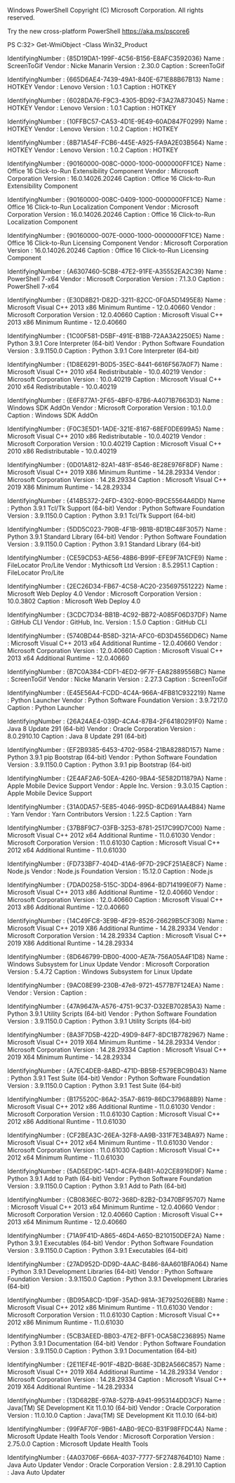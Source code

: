 Windows PowerShell Copyright (C) Microsoft Corporation. All rights
reserved.

Try the new cross-platform PowerShell https://aka.ms/pscore6

PS C:32\> Get-WmiObject -Class Win32_Product

IdentifyingNumber : {85D19DA1-199F-4C56-B156-E8AFC3592036} Name :
ScreenToGif Vendor : Nicke Manarin Version : 2.30.0 Caption :
ScreenToGif

IdentifyingNumber : {665D6AE4-7439-49A1-840E-671E88B67B13} Name : HOTKEY
Vendor : Lenovo Version : 1.0.1 Caption : HOTKEY

IdentifyingNumber : {6028DA76-F9C3-4305-BD92-F3A27A873045} Name : HOTKEY
Vendor : Lenovo Version : 1.0.1 Caption : HOTKEY

IdentifyingNumber : {10FFBC57-CA53-4D1E-9E49-60AD847F0299} Name : HOTKEY
Vendor : Lenovo Version : 1.0.2 Caption : HOTKEY

IdentifyingNumber : {8B71A54F-FCB6-445E-A925-FA9A2E03B564} Name : HOTKEY
Vendor : Lenovo Version : 1.0.2 Caption : HOTKEY

IdentifyingNumber : {90160000-008C-0000-1000-0000000FF1CE} Name : Office
16 Click-to-Run Extensibility Component Vendor : Microsoft Corporation
Version : 16.0.14026.20246 Caption : Office 16 Click-to-Run
Extensibility Component

IdentifyingNumber : {90160000-008C-0409-1000-0000000FF1CE} Name : Office
16 Click-to-Run Localization Component Vendor : Microsoft Corporation
Version : 16.0.14026.20246 Caption : Office 16 Click-to-Run Localization
Component

IdentifyingNumber : {90160000-007E-0000-1000-0000000FF1CE} Name : Office
16 Click-to-Run Licensing Component Vendor : Microsoft Corporation
Version : 16.0.14026.20246 Caption : Office 16 Click-to-Run Licensing
Component

IdentifyingNumber : {A6307460-5CB8-47E2-91FE-A35552EA2C39} Name :
PowerShell 7-x64 Vendor : Microsoft Corporation Version : 7.1.3.0
Caption : PowerShell 7-x64

IdentifyingNumber : {E30D8B21-D82D-3211-82CC-0F0A5D1495E8} Name :
Microsoft Visual C++ 2013 x86 Minimum Runtime - 12.0.40660 Vendor :
Microsoft Corporation Version : 12.0.40660 Caption : Microsoft Visual
C++ 2013 x86 Minimum Runtime - 12.0.40660

IdentifyingNumber : {1C00F581-D5BF-491E-B1BB-72AA3A2250E5} Name : Python
3.9.1 Core Interpreter (64-bit) Vendor : Python Software Foundation
Version : 3.9.1150.0 Caption : Python 3.9.1 Core Interpreter (64-bit)

IdentifyingNumber : {1D8E6291-B0D5-35EC-8441-6616F567A0F7} Name :
Microsoft Visual C++ 2010 x64 Redistributable - 10.0.40219 Vendor :
Microsoft Corporation Version : 10.0.40219 Caption : Microsoft Visual
C++ 2010 x64 Redistributable - 10.0.40219

IdentifyingNumber : {E6F877A1-2F65-4BF0-87B6-A4071B7663D3} Name :
Windows SDK AddOn Vendor : Microsoft Corporation Version : 10.1.0.0
Caption : Windows SDK AddOn

IdentifyingNumber : {F0C3E5D1-1ADE-321E-8167-68EF0DE699A5} Name :
Microsoft Visual C++ 2010 x86 Redistributable - 10.0.40219 Vendor :
Microsoft Corporation Version : 10.0.40219 Caption : Microsoft Visual
C++ 2010 x86 Redistributable - 10.0.40219

IdentifyingNumber : {0D01A812-82A1-481F-8546-8E28E976F8DF} Name :
Microsoft Visual C++ 2019 X86 Minimum Runtime - 14.28.29334 Vendor :
Microsoft Corporation Version : 14.28.29334 Caption : Microsoft Visual
C++ 2019 X86 Minimum Runtime - 14.28.29334

IdentifyingNumber : {414B5372-24FD-4302-8090-B9CE5564A6DD} Name : Python
3.9.1 Tcl/Tk Support (64-bit) Vendor : Python Software Foundation
Version : 3.9.1150.0 Caption : Python 3.9.1 Tcl/Tk Support (64-bit)

IdentifyingNumber : {5DD5C023-790B-4F1B-9B1B-8D1BC48F3057} Name : Python
3.9.1 Standard Library (64-bit) Vendor : Python Software Foundation
Version : 3.9.1150.0 Caption : Python 3.9.1 Standard Library (64-bit)

IdentifyingNumber : {CE59CD53-AE56-48B6-B99F-EFE9F7A1CFE9} Name :
FileLocator Pro/Lite Vendor : Mythicsoft Ltd Version : 8.5.2951.1
Caption : FileLocator Pro/Lite

IdentifyingNumber : {2EC26D34-FB67-4C58-AC20-235697551222} Name :
Microsoft Web Deploy 4.0 Vendor : Microsoft Corporation Version :
10.0.3802 Caption : Microsoft Web Deploy 4.0

IdentifyingNumber : {3CDC7D34-BB1B-4C92-BB72-A085F06D37DF} Name : GitHub
CLI Vendor : GitHub, Inc. Version : 1.5.0 Caption : GitHub CLI

IdentifyingNumber : {5740BD44-B58D-321A-AFC0-6D3D4556DD6C} Name :
Microsoft Visual C++ 2013 x64 Additional Runtime - 12.0.40660 Vendor :
Microsoft Corporation Version : 12.0.40660 Caption : Microsoft Visual
C++ 2013 x64 Additional Runtime - 12.0.40660

IdentifyingNumber : {B7C0A384-CDF1-4ED2-9F7F-EA82889556BC} Name :
ScreenToGif Vendor : Nicke Manarin Version : 2.27.3 Caption :
ScreenToGif

IdentifyingNumber : {E45E56A4-FCDD-4C4A-966A-4FB81C932219} Name : Python
Launcher Vendor : Python Software Foundation Version : 3.9.7217.0
Caption : Python Launcher

IdentifyingNumber : {26A24AE4-039D-4CA4-87B4-2F64180291F0} Name : Java 8
Update 291 (64-bit) Vendor : Oracle Corporation Version : 8.0.2910.10
Caption : Java 8 Update 291 (64-bit)

IdentifyingNumber : {EF2B9385-6453-4702-9584-21BA8288D157} Name : Python
3.9.1 pip Bootstrap (64-bit) Vendor : Python Software Foundation Version
: 3.9.1150.0 Caption : Python 3.9.1 pip Bootstrap (64-bit)

IdentifyingNumber : {2E4AF2A6-50EA-4260-9BA4-5E582D11879A} Name : Apple
Mobile Device Support Vendor : Apple Inc. Version : 9.3.0.15 Caption :
Apple Mobile Device Support

IdentifyingNumber : {31A0DA57-5E85-4046-995D-8CD691AA4B84} Name : Yarn
Vendor : Yarn Contributors Version : 1.22.5 Caption : Yarn

IdentifyingNumber : {37B8F9C7-03FB-3253-8781-2517C99D7C00} Name :
Microsoft Visual C++ 2012 x64 Additional Runtime - 11.0.61030 Vendor :
Microsoft Corporation Version : 11.0.61030 Caption : Microsoft Visual
C++ 2012 x64 Additional Runtime - 11.0.61030

IdentifyingNumber : {FD733BF7-404D-41A6-9F7D-29CF251AE8CF} Name :
Node.js Vendor : Node.js Foundation Version : 15.12.0 Caption : Node.js

IdentifyingNumber : {7DAD0258-515C-3DD4-8964-BD714199E0F7} Name :
Microsoft Visual C++ 2013 x86 Additional Runtime - 12.0.40660 Vendor :
Microsoft Corporation Version : 12.0.40660 Caption : Microsoft Visual
C++ 2013 x86 Additional Runtime - 12.0.40660

IdentifyingNumber : {14C49FC8-3E9B-4F29-8526-26629B5CF30B} Name :
Microsoft Visual C++ 2019 X86 Additional Runtime - 14.28.29334 Vendor :
Microsoft Corporation Version : 14.28.29334 Caption : Microsoft Visual
C++ 2019 X86 Additional Runtime - 14.28.29334

IdentifyingNumber : {8D646799-DB00-4000-AE7A-756A05A4F1D8} Name :
Windows Subsystem for Linux Update Vendor : Microsoft Corporation
Version : 5.4.72 Caption : Windows Subsystem for Linux Update

IdentifyingNumber : {9AC08E99-230B-47e8-9721-4577B7F124EA} Name : Vendor
: Version : Caption :

IdentifyingNumber : {47A9647A-A576-4751-9C37-D32EB70285A3} Name : Python
3.9.1 Utility Scripts (64-bit) Vendor : Python Software Foundation
Version : 3.9.1150.0 Caption : Python 3.9.1 Utility Scripts (64-bit)

IdentifyingNumber : {8A3F7D5B-422D-49D9-84F7-8DC1B7782967} Name :
Microsoft Visual C++ 2019 X64 Minimum Runtime - 14.28.29334 Vendor :
Microsoft Corporation Version : 14.28.29334 Caption : Microsoft Visual
C++ 2019 X64 Minimum Runtime - 14.28.29334

IdentifyingNumber : {A7EC4DEB-8ABD-471D-BB5B-E579EBC9B043} Name : Python
3.9.1 Test Suite (64-bit) Vendor : Python Software Foundation Version :
3.9.1150.0 Caption : Python 3.9.1 Test Suite (64-bit)

IdentifyingNumber : {B175520C-86A2-35A7-8619-86DC379688B9} Name :
Microsoft Visual C++ 2012 x86 Additional Runtime - 11.0.61030 Vendor :
Microsoft Corporation Version : 11.0.61030 Caption : Microsoft Visual
C++ 2012 x86 Additional Runtime - 11.0.61030

IdentifyingNumber : {CF2BEA3C-26EA-32F8-AA9B-331F7E34BA97} Name :
Microsoft Visual C++ 2012 x64 Minimum Runtime - 11.0.61030 Vendor :
Microsoft Corporation Version : 11.0.61030 Caption : Microsoft Visual
C++ 2012 x64 Minimum Runtime - 11.0.61030

IdentifyingNumber : {5AD5ED9C-14D1-4CFA-B4B1-A02CE8916D9F} Name : Python
3.9.1 Add to Path (64-bit) Vendor : Python Software Foundation Version :
3.9.1150.0 Caption : Python 3.9.1 Add to Path (64-bit)

IdentifyingNumber : {CB0836EC-B072-368D-82B2-D3470BF95707} Name :
Microsoft Visual C++ 2013 x64 Minimum Runtime - 12.0.40660 Vendor :
Microsoft Corporation Version : 12.0.40660 Caption : Microsoft Visual
C++ 2013 x64 Minimum Runtime - 12.0.40660

IdentifyingNumber : {71A9F41D-A865-46D4-A650-B210150DEF2A} Name : Python
3.9.1 Executables (64-bit) Vendor : Python Software Foundation Version :
3.9.1150.0 Caption : Python 3.9.1 Executables (64-bit)

IdentifyingNumber : {27AD952D-DD9D-4AAC-B486-8AA601BFA064} Name : Python
3.9.1 Development Libraries (64-bit) Vendor : Python Software Foundation
Version : 3.9.1150.0 Caption : Python 3.9.1 Development Libraries
(64-bit)

IdentifyingNumber : {BD95A8CD-1D9F-35AD-981A-3E7925026EBB} Name :
Microsoft Visual C++ 2012 x86 Minimum Runtime - 11.0.61030 Vendor :
Microsoft Corporation Version : 11.0.61030 Caption : Microsoft Visual
C++ 2012 x86 Minimum Runtime - 11.0.61030

IdentifyingNumber : {5CB3AEED-BB03-47E2-BFF1-0CA58C236895} Name : Python
3.9.1 Documentation (64-bit) Vendor : Python Software Foundation Version
: 3.9.1150.0 Caption : Python 3.9.1 Documentation (64-bit)

IdentifyingNumber : {2E11EF4E-901F-4B2D-B68E-3DB2A566C857} Name :
Microsoft Visual C++ 2019 X64 Additional Runtime - 14.28.29334 Vendor :
Microsoft Corporation Version : 14.28.29334 Caption : Microsoft Visual
C++ 2019 X64 Additional Runtime - 14.28.29334

IdentifyingNumber : {13D682BE-97A8-527B-A941-9953144DD3CF} Name :
Java(TM) SE Development Kit 11.0.10 (64-bit) Vendor : Oracle Corporation
Version : 11.0.10.0 Caption : Java(TM) SE Development Kit 11.0.10
(64-bit)

IdentifyingNumber : {99FAF70F-9B61-4AB0-9EC0-B31F98FFDC4A} Name :
Microsoft Update Health Tools Vendor : Microsoft Corporation Version :
2.75.0.0 Caption : Microsoft Update Health Tools

IdentifyingNumber : {4A03706F-666A-4037-7777-5F2748764D10} Name : Java
Auto Updater Vendor : Oracle Corporation Version : 2.8.291.10 Caption :
Java Auto Updater
